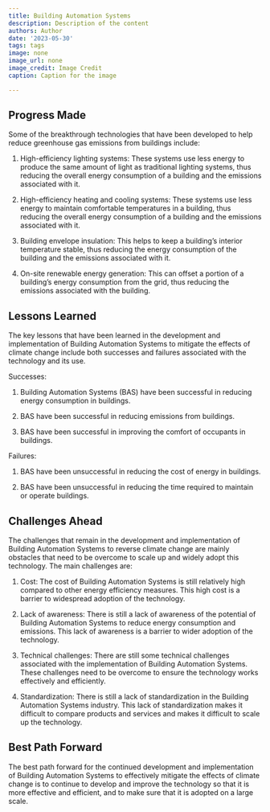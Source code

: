 ```yaml
---
title: Building Automation Systems
description: Description of the content
authors: Author
date: '2023-05-30'
tags: tags
image: none
image_url: none
image_credit: Image Credit
caption: Caption for the image

---
```




## Progress Made

Some of the breakthrough technologies that have been developed to help reduce greenhouse gas emissions from buildings include:

1. High-efficiency lighting systems: These systems use less energy to produce the same amount of light as traditional lighting systems, thus reducing the overall energy consumption of a building and the emissions associated with it.

2. High-efficiency heating and cooling systems: These systems use less energy to maintain comfortable temperatures in a building, thus reducing the overall energy consumption of a building and the emissions associated with it.

3. Building envelope insulation: This helps to keep a building’s interior temperature stable, thus reducing the energy consumption of the building and the emissions associated with it.

4. On-site renewable energy generation: This can offset a portion of a building’s energy consumption from the grid, thus reducing the emissions associated with the building.

## Lessons Learned

The key lessons that have been learned in the development and implementation of Building Automation Systems to mitigate the effects of climate change include both successes and failures associated with the technology and its use.

Successes:

1. Building Automation Systems (BAS) have been successful in reducing energy consumption in buildings.

2. BAS have been successful in reducing emissions from buildings.

3. BAS have been successful in improving the comfort of occupants in buildings.

Failures:

1. BAS have been unsuccessful in reducing the cost of energy in buildings.

2. BAS have been unsuccessful in reducing the time required to maintain or operate buildings.

## Challenges Ahead

The challenges that remain in the development and implementation of Building Automation Systems to reverse climate change are mainly obstacles that need to be overcome to scale up and widely adopt this technology. The main challenges are:

1. Cost: The cost of Building Automation Systems is still relatively high compared to other energy efficiency measures. This high cost is a barrier to widespread adoption of the technology.

2. Lack of awareness: There is still a lack of awareness of the potential of Building Automation Systems to reduce energy consumption and emissions. This lack of awareness is a barrier to wider adoption of the technology.

3. Technical challenges: There are still some technical challenges associated with the implementation of Building Automation Systems. These challenges need to be overcome to ensure the technology works effectively and efficiently.

4. Standardization: There is still a lack of standardization in the Building Automation Systems industry. This lack of standardization makes it difficult to compare products and services and makes it difficult to scale up the technology.

## Best Path Forward

The best path forward for the continued development and implementation of Building Automation Systems to effectively mitigate the effects of climate change is to continue to develop and improve the technology so that it is more effective and efficient, and to make sure that it is adopted on a large scale.
